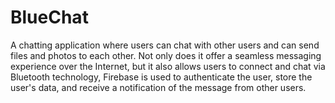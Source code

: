 # BlueChat
A chatting application where users can chat with other users and can send files and photos to each other. 
Not only does it offer a seamless messaging experience over the Internet, but it also allows users to connect and chat via Bluetooth technology,
Firebase is used to authenticate the user, store the user's data, and receive a notification of the message from other users.
